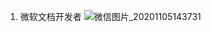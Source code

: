 1. 微软文档开发者
![微信图片_20201105143731](https://user-images.githubusercontent.com/8761991/98206228-869c7500-1f74-11eb-9555-2d8fa544daa7.png)
